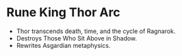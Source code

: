 # Rune King Thor Arc

- Thor transcends death, time, and the cycle of Ragnarok.
- Destroys Those Who Sit Above in Shadow.
- Rewrites Asgardian metaphysics.